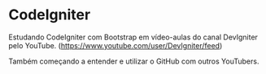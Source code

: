 # CodeIgniter
Estudando CodeIgniter com Bootstrap em vídeo-aulas do canal DevIgniter pelo YouTube. (https://www.youtube.com/user/DevIgniter/feed)
<p>Também começando a entender e utilizar o GitHub com outros YouTubers.</p>

